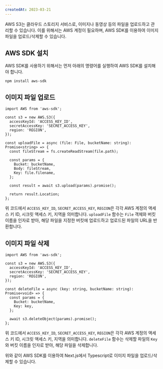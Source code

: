 ```yaml
---
createdAt: 2023-03-21
---
```


AWS S3는 클라우드 스토리지 서비스로, 이미지나 동영상 등의 파일을 업로드하고 관리할 수 있습니다. 이를 위해서는 AWS 계정이 필요하며, AWS SDK를 이용하여 이미지 파일을 업로드/삭제할 수 있습니다.

## AWS SDK 설치

AWS SDK를 사용하기 위해서는 먼저 아래의 명령어를 실행하여 AWS SDK를 설치해야 합니다.

```
npm install aws-sdk

```

## 이미지 파일 업로드

```tsx
import AWS from 'aws-sdk';

const s3 = new AWS.S3({
  accessKeyId: 'ACCESS_KEY_ID',
  secretAccessKey: 'SECRET_ACCESS_KEY',
  region: 'REGION',
});

const uploadFile = async (file: File, bucketName: string): Promise<string> => {
  const fileStream = fs.createReadStream(file.path);

  const params = {
    Bucket: bucketName,
    Body: fileStream,
    Key: file.filename,
  };

  const result = await s3.upload(params).promise();

  return result.Location;
};

```

위 코드에서 `ACCESS_KEY_ID`, `SECRET_ACCESS_KEY`, `REGION`은 각각 AWS 계정의 액세스 키 ID, 시크릿 액세스 키, 지역을 의미합니다. `uploadFile` 함수는 `File` 객체와 버킷 이름을 인자로 받아, 해당 파일을 지정한 버킷에 업로드하고 업로드된 파일의 URL을 반환합니다.

## 이미지 파일 삭제

```tsx
import AWS from 'aws-sdk';

const s3 = new AWS.S3({
  accessKeyId: 'ACCESS_KEY_ID',
  secretAccessKey: 'SECRET_ACCESS_KEY',
  region: 'REGION',
});

const deleteFile = async (key: string, bucketName: string): Promise<void> => {
  const params = {
    Bucket: bucketName,
    Key: key,
  };

  await s3.deleteObject(params).promise();
};

```

위 코드에서 `ACCESS_KEY_ID`, `SECRET_ACCESS_KEY`, `REGION`은 각각 AWS 계정의 액세스 키 ID, 시크릿 액세스 키, 지역을 의미합니다. `deleteFile` 함수는 삭제할 파일의 `Key`와 버킷 이름을 인자로 받아, 해당 파일을 삭제합니다.

위와 같이 AWS SDK를 이용하여 Next.js에서 Typescript로 이미지 파일을 업로드/삭제할 수 있습니다.
